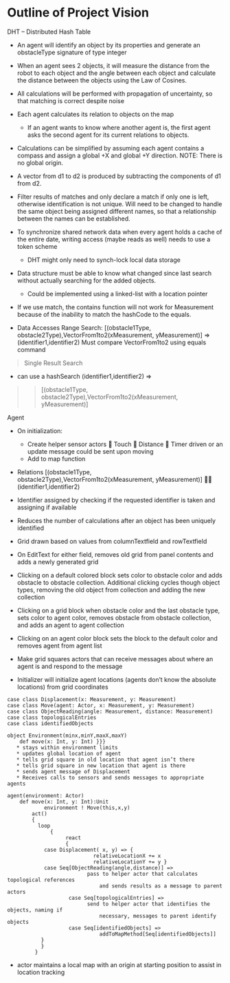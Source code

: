 # Outline of Project Vision #

DHT – Distributed Hash Table

  * An agent will identify an object by its properties and generate an obstacleType signature of type integer
  * When an agent sees 2 objects, it will measure the distance from the robot to each object and the angle between each object and calculate the distance between the objects using the Law of Cosines.
  * All calculations will be performed with propagation of uncertainty, so that matching is correct despite noise
  * Each agent calculates its relation to objects on the map
    * If an agent wants to know where another agent is, the first agent asks the second agent for its current relations to objects.
  * Calculations can be simplified by assuming each agent contains a compass and assign a global +X and global +Y direction. NOTE: There is no global origin.
  * A vector from d1 to d2 is produced by subtracting the components of d1 from d2.

  * Filter results of matches and only declare a match if only one is left, otherwise identification is not unique. Will need to be changed to handle the same object being assigned different names, so that a relationship between the names can be established.

  * To synchronize shared network data when every agent holds a cache of the entire date, writing access (maybe reads as well) needs to use a token scheme
    * DHT might only need to synch-lock local data storage
  * Data structure must be able to know what changed since last search without actually searching for the added objects.
    * Could be implemented using a linked-list with a location pointer
  * If we use match, the contains function will not work for Measurement because of the inability to match the hashCode to the equals.
  * Data Accesses
Range Search:
[(obstacle1Type, obstacle2Type),VectorFrom1to2(xMeasurement, yMeasurement)]
=>	(identifier1,identifier2)
Must compare VectorFrom1to2 using equals command
> Single Result Search
  * can use a hashSearch
(identifier1,identifier2) =>
> > [(obstacle1Type, obstacle2Type),VectorFrom1to2(xMeasurement, yMeasurement)]


Agent
  * On initialization:
    * Create helper sensor actors
	Touch
	Distance
	Timer driven or an update message could be sent upon moving
    * Add to map function
  * Relations
[(obstacle1Type, obstacle2Type),VectorFrom1to2(xMeasurement, yMeasurement)]
 (identifier1,identifier2)
  * Identifier assigned by checking if the requested identifier is taken and assigning if available
  * Reduces the number of calculations after an object has been uniquely identified


  * Grid drawn based on values from columnTextfield and rowTextfield
  * On EditText for either field, removes old grid from panel contents and adds a newly generated grid
  * Clicking on a default colored block sets color to obstacle color and adds obstacle to obstacle collection. Additional clicking cycles though object types, removing the old object from collection and adding the new collection
  * Clicking on a grid block when obstacle color and the last obstacle type, sets color to agent color, removes obstacle from obstacle collection, and adds an agent to agent collection
  * Clicking on an agent color block sets the block to the default color and removes agent from agent list
  * Make grid squares actors that can receive messages about where an agent is and respond to the message
  * Initializer will initialize agent locations (agents don’t know the absolute locations) from grid coordinates
```
case class Displacement(x: Measurement, y: Measurement)
case class Move(agent: Actor, x: Measurement, y: Measurement)
case class ObjectReading(angle: Measurement, distance: Measurement)
case class topologicalEntries
case class identifiedObjects

object Environment(minx,minY,maxX,maxY)
	def move(x: Int, y: Int) }}}
   * stays within environment limits
   * updates global location of agent
   * tells grid square in old location that agent isn’t there
   * tells grid square in new location that agent is there
   * sends agent message of Displacement 
   * Receives calls to sensors and sends messages to appropriate agents

agent(environment: Actor)
	def move(x: Int, y: Int):Unit
            environment ! Move(this,x,y)
        act()
        {
	      loop
              {
                   react
                   {
			case Displacement( x, y) => {
							relativeLocationX += x
							relativeLocationY += y }
			case Seq[ObjectReading(angle,distance)] =>
	                      pass to helper actor that calculates topological references
                              and sends results as a message to parent actors
	                case Seq[topologicalEntries] =>
	                      send to helper actor that identifies the objects, naming if
                              necessary, messages to parent identify objects
	                case Seq[identifiedObjects] =>
                              addToMapMethod[Seq[identifiedObjects]]
		   }
	       }
         }
```
  * actor maintains a local map with an origin at starting position to assist in location tracking